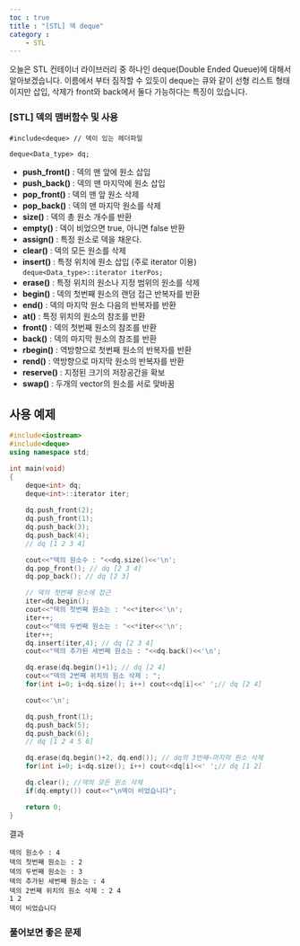 ```yaml
---
toc : true
title : "[STL] 덱 deque"
category :
    - STL
---
```

오늘은 STL 컨테이너 라이브러리 중 하나인 deque$($Double Ended Queue)에 대해서 알아보겠습니다. 이름에서 부터 짐작할 수 있듯이 deque는 큐와 같이 선형 리스트 형태이지만 삽입, 삭제가 front와 back에서 둘다 가능하다는 특징이 있습니다.
### [STL] 덱의 맴버함수 및 사용
`#include<deque> // 덱이 있는 헤더파일`

`deque<Data_type> dq;`

- **push_front$($)** : 덱의 맨 앞에 원소 삽입<br>
- **push_back$($)** : 덱의 맨 마지막에 원소 삽입<br>
- **pop_front$($)** : 덱의 맨 앞 원소 삭제<br>
- **pop_back$($)** : 덱의 맨 마지막 원소를 삭제<br>
- **size$($)** : 덱의 총 원소 개수를 반환<br>
- **empty$($)** : 덱이 비었으면 true, 아니면 false 반환<br>
- **assign$($)** : 특정 원소로 덱을 채운다.<br>
- **clear$($)** : 덱의 모든 원소를 삭제<br>
- **insert$($)** : 특정 위치에 원소 삽입 $($주로 iterator 이용)
`deque<Data_type>::iterator iterPos;`<br>
- **erase$($)** : 특정 위치의 원소나 지정 범위의 원소를 삭제<br>
- **begin$($)** : 덱의 첫번째 원소의 랜덤 접근 반복자를 반환<br>
- **end$($)** : 덱의 마지막 원소 다음의 반복자를 반환<br>
- **at$($)** : 특정 위치의 원소의 참조를 반환<br>
- **front$($)** : 덱의 첫번째 원소의 참조를 반환<br>
- **back$($)** : 덱의 마지막 원소의 참조를 반환<br>
- **rbegin$($)** : 역방향으로 첫번째 원소의 반복자를 반환<br>
- **rend$($)** : 역방향으로 마지막 원소의 반복자를 반환<br>
- **reserve$($)** : 지정된 크기의 저장공간을 확보<br>
- **swap$($)** : 두개의 vector의 원소를 서로 맞바꿈<br>

## 사용 예제

``` cpp
#include<iostream>
#include<deque>
using namespace std;

int main(void)
{
    deque<int> dq;
    deque<int>::iterator iter;
    
    dq.push_front(2);
    dq.push_front(1);
    dq.push_back(3);
    dq.push_back(4);
    // dq [1 2 3 4]

    cout<<"덱의 원소수 : "<<dq.size()<<'\n';
    dq.pop_front(); // dq [2 3 4]
    dq.pop_back(); // dq [2 3]

    // 덱의 첫번째 원소에 접근
    iter=dq.begin();
    cout<<"덱의 첫번째 원소는 : "<<*iter<<'\n';
    iter++;
    cout<<"덱의 두번째 원소는 : "<<*iter<<'\n';
    iter++;
    dq.insert(iter,4); // dq [2 3 4]
    cout<<"덱의 추가된 세번째 원소는 : "<<dq.back()<<'\n';

    dq.erase(dq.begin()+1); // dq [2 4]
    cout<<"덱의 2번째 위치의 원소 삭제 : ";
    for(int i=0; i<dq.size(); i++) cout<<dq[i]<<' ';// dq [2 4]

    cout<<'\n';

    dq.push_front(1);
    dq.push_back(5);
    dq.push_back(6);
    // dq [1 2 4 5 6]

    dq.erase(dq.begin()+2, dq.end()); // dq의 3번째~마지막 원소 삭제
    for(int i=0; i<dq.size(); i++) cout<<dq[i]<<' ';// dq [1 2]

    dq.clear(); //덱의 모든 원소 삭제
    if(dq.empty()) cout<<"\n덱이 비었습니다";

    return 0;
}
``` 
결과
``` shell
덱의 원소수 : 4
덱의 첫번째 원소는 : 2
덱의 두번째 원소는 : 3
덱의 추가된 세번째 원소는 : 4
덱의 2번째 위치의 원소 삭제 : 2 4 
1 2 
덱이 비었습니다
``` 

### 풀어보면 좋은 문제